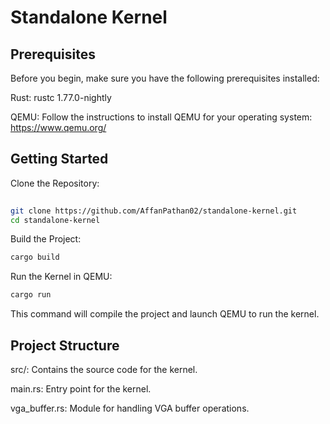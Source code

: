 # Standalone Kernel

## Prerequisites

Before you begin, make sure you have the following prerequisites installed:

Rust: rustc 1.77.0-nightly

QEMU: Follow the instructions to install QEMU for your operating system: https://www.qemu.org/
## Getting Started

Clone the Repository:

```bash
  
git clone https://github.com/AffanPathan02/standalone-kernel.git
cd standalone-kernel
```



Build the Project:
```bash
cargo build
```

Run the Kernel in QEMU:
```bash
cargo run
```

This command will compile the project and launch QEMU to run the kernel.

## Project Structure

src/: Contains the source code for the kernel.

main.rs: Entry point for the kernel.

vga_buffer.rs: Module for handling VGA buffer operations.
